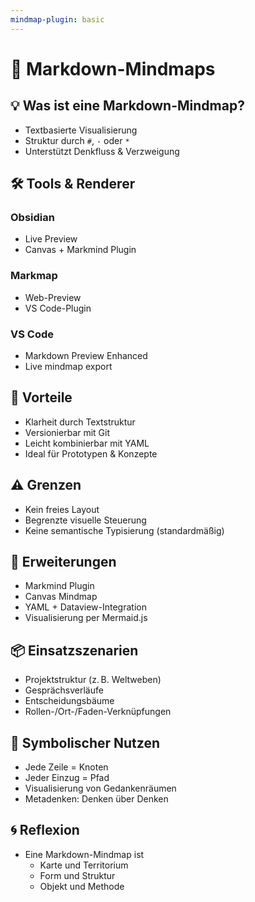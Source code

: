 ```yaml
---
mindmap-plugin: basic
---
```

 # 🧭 Markdown-Mindmaps

## 💡 Was ist eine Markdown-Mindmap?
- Textbasierte Visualisierung
- Struktur durch `#`, `-` oder `*`
- Unterstützt Denkfluss & Verzweigung

## 🛠️ Tools & Renderer
### Obsidian
- Live Preview
- Canvas + Markmind Plugin
### Markmap
- Web-Preview
- VS Code-Plugin
### VS Code
- Markdown Preview Enhanced
- Live mindmap export

## 🧬 Vorteile
- Klarheit durch Textstruktur
- Versionierbar mit Git
- Leicht kombinierbar mit YAML
- Ideal für Prototypen & Konzepte

## ⚠️ Grenzen
- Kein freies Layout
- Begrenzte visuelle Steuerung
- Keine semantische Typisierung (standardmäßig)

## 🔁 Erweiterungen
- Markmind Plugin
- Canvas Mindmap
- YAML + Dataview-Integration
- Visualisierung per Mermaid.js

## 📦 Einsatzszenarien
- Projektstruktur (z. B. Weltweben)
- Gesprächsverläufe
- Entscheidungsbäume
- Rollen-/Ort-/Faden-Verknüpfungen

## 🧭 Symbolischer Nutzen
- Jede Zeile = Knoten
- Jeder Einzug = Pfad
- Visualisierung von Gedankenräumen
- Metadenken: Denken über Denken

## 🌀 Reflexion
- Eine Markdown-Mindmap ist
  - Karte und Territorium
  - Form und Struktur
  - Objekt und Methode